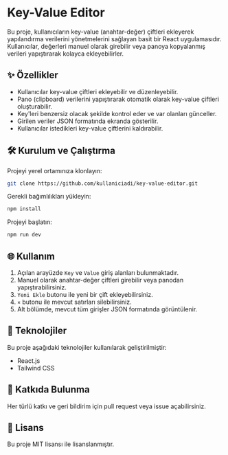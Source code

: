 # Key-Value Editor

Bu proje, kullanıcıların key-value (anahtar-değer) çiftleri ekleyerek yapılandırma verilerini yönetmelerini sağlayan basit bir React uygulamasıdır. Kullanıcılar, değerleri manuel olarak girebilir veya panoya kopyalanmış verileri yapıştırarak kolayca ekleyebilirler.

## ✨ Özellikler
- Kullanıcılar key-value çiftleri ekleyebilir ve düzenleyebilir.
- Pano (clipboard) verilerini yapıştırarak otomatik olarak key-value çiftleri oluşturabilir.
- Key'leri benzersiz olacak şekilde kontrol eder ve var olanları günceller.
- Girilen veriler JSON formatında ekranda gösterilir.
- Kullanıcılar istedikleri key-value çiftlerini kaldırabilir.

## 🛠 Kurulum ve Çalıştırma

Projeyi yerel ortamınıza klonlayın:
```sh
git clone https://github.com/kullaniciadi/key-value-editor.git
```

Gerekli bağımlılıkları yükleyin:
```sh
npm install
```

Projeyi başlatın:
```sh
npm run dev
```

## 🌐 Kullanım
1. Açılan arayüzde `Key` ve `Value` giriş alanları bulunmaktadır.
2. Manuel olarak anahtar-değer çiftleri girebilir veya panodan yapıştırabilirsiniz.
3. `Yeni Ekle` butonu ile yeni bir çift ekleyebilirsiniz.
4. `×` butonu ile mevcut satırları silebilirsiniz.
5. Alt bölümde, mevcut tüm girişler JSON formatında görüntülenir.

## 🔧 Teknolojiler
Bu proje aşağıdaki teknolojiler kullanılarak geliştirilmiştir:
- React.js
- Tailwind CSS

## 🌟 Katkıda Bulunma
Her türlü katkı ve geri bildirim için pull request veya issue açabilirsiniz.

## 👤 Lisans
Bu proje MIT lisansı ile lisanslanmıştır.

